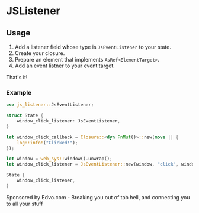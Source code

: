 # JSListener

## Usage

1. Add a listener field whose type is `JsEventListener` to your state.
2. Create your closure.
3. Prepare an element that implements `AsRef<ElementTarget>`.
4. Add an event listner to your event target.

That's it!

### Example

```rust
use js_listener::JsEventListener;

struct State {
    window_click_listener: JsEventListener,
}

let window_click_callback = Closure::<dyn FnMut()>::new(move || {
    log::info!("Clicked!");
});

let window = web_sys::window().unwrap();
let window_click_listener = JsEventListener::new(window, "click", window_click_callback);

State {
    window_click_listener,
}
```

Sponsored by Edvo.com - Breaking you out of tab hell, and connecting you to all your stuff
